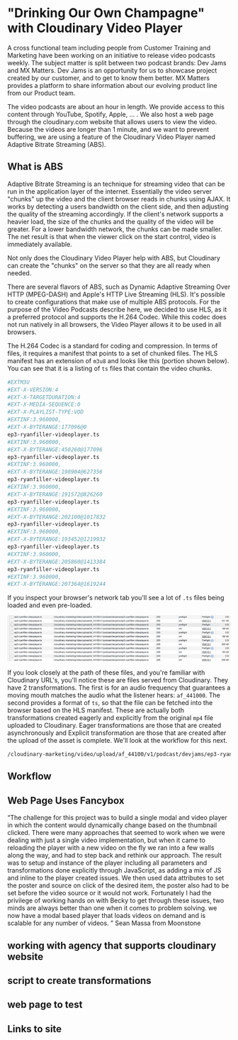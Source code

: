 # "Drinking Our Own Champagne" with Cloudinary Video Player

A cross functional team including people from Customer Training and Marketing have been working on an initiative to release video podcasts weekly.  The subject matter is split between two podcast brands: Dev Jams and MX Matters.  Dev Jams is an opportunity for us to showcase project created by our customer, and to get to know them better.  MX Matters provides a platform to share information about our evolving product line from our Product team.  

The video podcasts are about an hour in length.  We provide access to this content through YouTube, Spotify, Apple, ... <not sure all>.  We also host a web page through the cloudinary.com website that allows users to view the video.  Because the videos are longer than 1 minute, and we want to prevent buffering, we are using a feature of the Cloudinary Video Player named Adaptive Bitrate Streaming  (ABS).

## What is ABS 
Adaptive Bitrate Streaming is an technique for streaming video that can be run in the application layer of the internet.  Essentially the video server "chunks" up the video and the client browser reads in chunks using AJAX.  It works by detecting a users bandwidth on the client side, and then adjusting the quality of the streaming accordingly.  If the client's network supports a heavier load, the size of the chunks and the quality of the video will be greater.  For a lower bandwidth network, the chunks can be made smaller.  The net result is that when the viewer click on the start control, video is immediately available.

Not only does the Cloudinary Video Player help with ABS, but Cloudinary can create the "chunks" on the server so that they are all ready when needed.

There are several flavors of ABS, such as Dynamic Adaptive Streaming Over HTTP (MPEG-DASH) and Apple's HTTP Live Streaming (HLS). It's possible to create configurations that make use of multiple ABS protocols.  For the purpose of the Video Podcasts describe here, we decided to use HLS, as it a preferred protocol and supports the H.264 Codec.  While this codec does not run natively in all browsers, the Video Player allows it to be used in all browsers.

The H.264 Codec is a standard for coding and compression.  In terms of files, it requires a manifest that points to a set of chunked files.  The HLS manifest has an extension of `m3u8` and looks like this (portion shown below).  You can see that it is a listing of `ts` files that contain the video chunks.

```bash
#EXTM3U
#EXT-X-VERSION:4
#EXT-X-TARGETDURATION:4
#EXT-X-MEDIA-SEQUENCE:0
#EXT-X-PLAYLIST-TYPE:VOD
#EXTINF:3.960000,
#EXT-X-BYTERANGE:177096@0
ep3-ryanfiller-videoplayer.ts
#EXTINF:3.960000,
#EXT-X-BYTERANGE:450260@177096
ep3-ryanfiller-videoplayer.ts
#EXTINF:3.960000,
#EXT-X-BYTERANGE:198904@627356
ep3-ryanfiller-videoplayer.ts
#EXTINF:3.960000,
#EXT-X-BYTERANGE:191572@826260
ep3-ryanfiller-videoplayer.ts
#EXTINF:3.960000,
#EXT-X-BYTERANGE:202100@1017832
ep3-ryanfiller-videoplayer.ts
#EXTINF:3.960000,
#EXT-X-BYTERANGE:193452@1219932
ep3-ryanfiller-videoplayer.ts
#EXTINF:3.960000,
#EXT-X-BYTERANGE:205860@1413384
ep3-ryanfiller-videoplayer.ts
#EXTINF:3.960000,
#EXT-X-BYTERANGE:207364@1619244

```

If you inspect your browser's network tab you'll see a lot of `.ts` files being loaded and even pre-loaded. 

![Network tab .ts files](./network-ts.jpg)

If you look closely at the path of these files, and you're familiar with Cloudinary URL's, you'll notice these are files served from Cloudinary. They have 2 transformations.  The first is for an audio frequency that guarantees a moving mouth matches the audio what the listener hears: `af_441000`. The second provides  a format of `ts`, so that the file can be fetched into the browser based on the HLS manifest.  These are actually both transformations created eagerly and explicitly from the original `mp4` file uploaded to Cloudinary. Eager transformations are those that are created asynchronously and Explicit transformation are those that are created after the upload of the asset is complete.  We'll look at the workflow for this next.

```bash
/cloudinary-marketing/video/upload/af_44100/v1/podcast/devjams/ep3-ryanfiller-videoplayer.ts	
```

## Workflow


## Web Page Uses Fancybox

“The challenge for this project was to build a single modal and video player in which the content would dynamically change based on the thumbnail clicked.
There were many approaches that seemed to work when we were dealing with just a single video implementation, but when it came to reloading the player with a new video on the fly we ran into a few walls along the way, and had to step back and rethink our approach.
The result was to setup and instance of the player including all parameters and transformations done explicitly through JavaScript, as adding a mix of JS and inline to the player created issues. We then used data attributes to set the poster and source on click of the desired item, the poster also had to be set before the video source or it would not work.
Fortunately I had the privilege of working hands on with Becky to get through these issues, two minds are always better than one when it comes to problem solving. we now have a modal based player that loads videos on demand and is scalable for any number of videos. ”  Sean Massa from Moonstone


## working with agency that supports cloudinary website

## script to create transformations


## web page to test


## Links to site